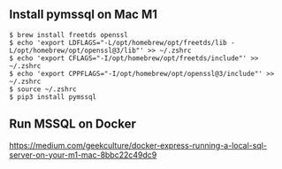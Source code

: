 ## Install pymssql on Mac M1
```
$ brew install freetds openssl
$ echo 'export LDFLAGS="-L/opt/homebrew/opt/freetds/lib -L/opt/homebrew/opt/openssl@3/lib"' >> ~/.zshrc
$ echo 'export CFLAGS="-I/opt/homebrew/opt/freetds/include"' >> ~/.zshrc
$ echo 'export CPPFLAGS="-I/opt/homebrew/opt/openssl@3/include"' >> ~/.zshrc
$ source ~/.zshrc
$ pip3 install pymssql
```

## Run MSSQL on Docker

https://medium.com/geekculture/docker-express-running-a-local-sql-server-on-your-m1-mac-8bbc22c49dc9